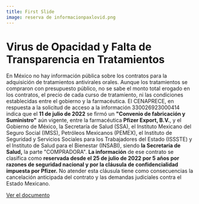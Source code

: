 ```yaml
---
title: First Slide
image: reserva de informacionpaxlovid.png
---
```


# Virus de Opacidad y Falta de Transparencia en Tratamientos

En México no hay información pública sobre los contratos para la adquisición de tratamientos antivirales orales. Aunque los tratamientos se compraron con presupuesto público, no se sabe el monto total erogado en los contratos, el precio de cada curso de tratamiento, ni las condiciones establecidas entre el gobierno y la farmacéutica. El CENAPRECE, en respuesta a la solicitud de acceso a la información 330026923000414 indica que el **11 de julio de 2022** se firmó un **"Convenio de fabricación y Suministro"** aún vigente, entre la farmacéutica **Pfizer Export, B.V.**, y el Gobierno de México, la Secretaría de Salud (SSA), el Instituto Mexicano del Seguro Social (IMSS), Petróleos Mexicanos (PEMEX), el Instituto de Seguridad y Servicios Sociales para los Trabajadores del Estado (ISSSTE) y el Instituto de Salud para el Bienestar (INSABI), siendo **la Secretaría de Salud,** la parte "COMPRADORA". **La información** de ese contrato se clasifica como **reservada desde el 25 de julio de 2022 por 5 años por razones de seguridad nacional y por la cláusula de confidencialidad impuesta por Pfizer.** No atender esta cláusula tiene como consecuencias la cancelación anticipada del contrato y las demandas judiciales contra el Estado Mexicano.

<a class="btn btn-secondary" href="/vacunas-2023/assets/docs/CT-238-23 RESERVA.pdf" target="_blank">Ver el documento</a>
<br>

